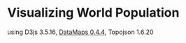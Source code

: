 # Visualizing World Population
using D3js 3.5.16, [DataMaps 0.4.4](http://datamaps.github.io/), Topojson 1.6.20
